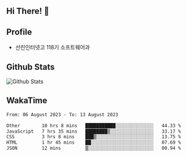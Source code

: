 ## Hi There! 👋

## Profile

-   선린인터넷고 118기 소프트웨어과

## Github Stats

![Github Stats](https://github-readme-stats.vercel.app/api/top-langs/?username=NY0510&theme=tokyonight&hide_border=true&layout=compact)

## WakaTime

<!--START_SECTION:waka-->

```txt
From: 06 August 2023 - To: 13 August 2023

Other        10 hrs 8 mins   ███████████░░░░░░░░░░░░░░   44.33 %
JavaScript   7 hrs 35 mins   ████████▒░░░░░░░░░░░░░░░░   33.17 %
CSS          3 hrs 8 mins    ███▒░░░░░░░░░░░░░░░░░░░░░   13.75 %
HTML         1 hr 45 mins    ██░░░░░░░░░░░░░░░░░░░░░░░   07.69 %
JSON         12 mins         ▒░░░░░░░░░░░░░░░░░░░░░░░░   00.94 %
```

<!--END_SECTION:waka-->
